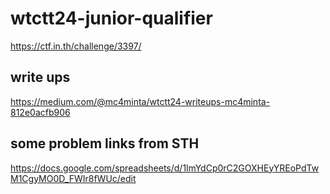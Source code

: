 # wtctt24-junior-qualifier
https://ctf.in.th/challenge/3397/
## write ups 
https://medium.com/@mc4minta/wtctt24-writeups-mc4minta-812e0acfb906

## some problem links from STH
https://docs.google.com/spreadsheets/d/1lmYdCp0rC2GOXHEyYREoPdTwM1CgyMO0D_FWIr8fWUc/edit

